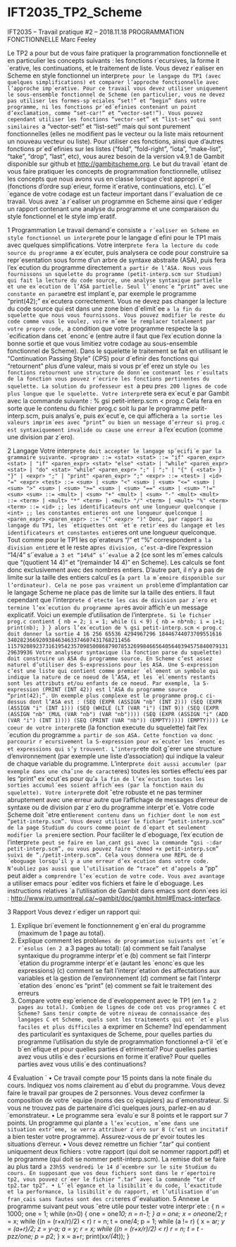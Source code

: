 # IFT2035_TP2_Scheme

IFT2035 – Travail pratique #2 – 2018.11.18
PROGRAMMATION FONCTIONNELLE
Marc Feeley

Le TP2 a pour but de vous faire pratiquer la programmation fonctionnelle et en particulier les concepts
suivants : les fonctions r´ecursives, la forme it´erative, les continuations, et le traitement de liste. Vous devez
r´ealiser en Scheme en style fonctionnel un interpr`ete pour le langage du TP1 (avec quelques simplifications)
et comparer l’approche fonctionnelle avec l’approche imp´erative.
Pour ce travail vous devez utiliser uniquement le sous-ensemble fonctionnel de Scheme (en particulier,
vous ne devez pas utiliser les formes-sp´eciales “set!” et “begin” dans votre programme, ni les fonctions
pr´ed´efinies contenant un point d’exclamation, comme “set-car!” et “vector-set!”). Vous pouvez
cependant utiliser les fonctions “vector-set” et “list-set” qui sont similaires `a “vector-set!” et
“list-set!” mais qui sont purement fonctionnelles (elles ne modifient pas le vecteur ou la liste mais
retournent un nouveau vecteur ou liste). Pour utiliser ces fonctions, ainsi que d’autres fonctions pr´ed´efinies
sur les listes (“fold”, “fold-right”, “iota”, “make-list”, “take”, “drop”, “last”, etc), vous aurez
besoin de la version v4.9.1 de Gambit disponible sur github et http://gambitscheme.org.
Le but du travail ´etant de vous faire pratiquer les concepts de programmation fonctionnelle, utilisez les
concepts que nous avons vus en classe lorsque c’est appropri´e (fonctions d’ordre sup´erieur, forme it´erative,
continuations, etc). L’´el´egance de votre codage est un facteur important dans l’´evaluation de ce travail.
Vous avez `a r´ealiser un programme en Scheme ainsi que r´ediger un rapport contenant une analyse du
programme et une comparaison du style fonctionnel et le style imp´eratif.

1 Programmation
Le travail demand´e consiste `a r´ealiser en Scheme en style fonctionnel un interpr`ete pour le langage d´efini
pour le TP1 mais avec quelques simplifications. Votre interpr`ete fera la lecture du code source du programme `a ex´ecuter, puis analysera ce code pour construire sa repr´esentation sous forme d’un arbre de
syntaxe abstraite (ASA), puis fera l’ex´ecution du programme directement `a partir de l’ASA.
Nous vous fournissons un squelette du programme (petit-interp.scm sur Studium) qui fait la lecture du code source, une analyse syntaxique partielle et une ex´ecution de l’ASA partielle. Seul l’´enonc´e
“print” avec une constante en param`etre est implant´e, par exemple le programme “print(42);” ex´ecutera
correctement.
Vous ne devez pas changer la lecture du code source qui est dans une zone bien d´elimit´ee `a la fin
du squelette que nous vous fournissons. Vous pouvez modifier le reste du code comme vous le voulez,
voire mˆeme le remplacer totalement par votre propre code, `a condition que votre programme respecte la
sp´ecification dans cet ´enonc´e (entre autre il faut que l’ex´ecution donne la bonne sortie et que vous limitiez
votre codage au sous-ensemble fonctionnel de Scheme). Dans le squelette le traitement se fait en utilisant
le “Continuation Passing Style” (CPS) pour d´efinir des fonctions qui “retournent” plus d’une valeur, mais
si vous pr´ef´erez un style o`u les fonctions retournent une structure de donn´ee contenant les r´esultats de la
fonction vous pouvez r´ecrire les fonctions pertinentes du squelette. La solution du professeur est `a peu
pr`es 200 lignes de code plus longue que le squelette.
Votre interpr`ete sera ex´ecut´e par Gambit avec la commande suivante :
% gsi petit-interp.scm < prog.c
Cela fera en sorte que le contenu du fichier prog.c soit lu par le programme petit-interp.scm, puis
analys´e, puis ex´ecut´e, ce qui affichera `a la sortie les valeurs imprim´ees avec “print” ou bien un message
d’erreur si prog.c est syntaxiquement invalide ou cause une erreur `a l’ex´ecution (comme une division par
z´ero).

2 Langage
Votre interpr`ete doit accepter le langage sp´ecifi´e par la grammaire suivante.
<program> ::= <stat>
<stat> ::= "if" <paren_expr> <stat>
| "if" <paren_expr> <stat> "else" <stat>
| "while" <paren_expr> <stat>
| "do" <stat> "while" <paren_expr> ";"
| ";"
| "{" { <stat> } "}"
| <expr> ";"
| "print" <paren_expr> ";"
<expr> ::= <test>
| <id> "=" <expr>
<test> ::= <sum>
| <sum> "<" <sum>
| <sum> "<=" <sum>
| <sum> ">" <sum>
| <sum> ">=" <sum>
| <sum> "==" <sum>
| <sum> "!=" <sum>
<sum> ::= <mult>
| <sum> "+" <mult>
| <sum> "-" <mult>
<mult> ::= <term>
| <mult> "*" <term>
| <mult> "/" <term>
| <mult> "%" <term>
<term> ::= <id> ;; les identificateurs ont une longueur quelconque
| <int> ;; les constantes entieres ont une longueur quelconque
| <paren_expr>
<paren_expr> ::= "(" <expr> ")"
Donc, par rapport au langage du TP1, les ´etiquettes ont ´et´e retir´ees du langage et les identificateurs
et constantes enti`eres ont une longueur quelconque.
Tout comme pour le TP1 les op´erateurs “/” et “%” correspondent `a la division enti`ere et le reste apr`es
division, c’est-`a-dire l’expression “14/4” s’´evalue `a 3 et “14%4” s’´evalue `a 2 (ce sont les mˆemes calculs que
“(quotient 14 4)” et “(remainder 14 4)” en Scheme). Les calculs se font donc exclusivement avec des
nombres entiers. D’autre part, il n’y a pas de limite sur la taille des entiers calcul´es (`a part la m´emoire
disponible sur l’ordinateur). Cela ne pose pas vraiment un probl`eme d’implantation car le langage Scheme
ne place pas de limite sur la taille des entiers. Il faut cependant que l’interpr`ete d´etecte les cas de division
par z´ero et termine l’ex´ecution du programme apr`es avoir affich´e un message explicatif.
Voici un exemple d’utilisation de l’interpr`ete. Si le fichier prog.c contient
{
  nb = 2;
  i = 1;
  while (i < 9) {
  nb = nb*nb;
  i = i+1;
  print(nb);
  }
}
alors l’ex´ecution de
% gsi petit-interp.scm < prog.c
doit donner la sortie
4
16
256
65536
4294967296
18446744073709551616
340282366920938463463374607431768211456
115792089237316195423570985008687907853269984665640564039457584007913129639936
Votre analyseur syntaxique (la fonction parse du squelette) doit construire un ASA du programme
source. En Scheme c’est assez naturel d’utiliser des S-expressions pour les ASA. Une S-expression c’est
une liste qui contient comme premier ´el´ement un symbole qui indique la nature de ce noeud de l’ASA,
et les ´el´ements restants sont les attributs et/ou enfants de ce noeud. Par exemple, la S-expression
(PRINT (INT 42)) est l’ASA du programme source “print(42);”. Un exemple plus complexe est le
programme prog.c ci-dessus dont l’ASA est :
(SEQ (EXPR (ASSIGN "nb" (INT 2)))
(SEQ (EXPR (ASSIGN "i" (INT 1)))
(SEQ (WHILE (LT (VAR "i") (INT 9))
(SEQ (EXPR (ASSIGN "nb" (MUL (VAR "nb") (VAR "nb"))))
(SEQ (EXPR (ASSIGN "i" (ADD (VAR "i") (INT 1))))
(SEQ (PRINT (VAR "nb"))
(EMPTY)))))
(EMPTY))))
Le coeur de votre interpr`ete (la fonction execute du squelette) fait l’ex´ecution du programme `a partir
de son ASA. Cette fonction va donc parcourir r´ecursivement la S-expression pour ex´ecuter les ´enonc´es et
expressions qui s’y trouvent. L’interpr`ete doit gˆerer une structure d’environnement (par exemple une liste
d’association) qui indique la valeur de chaque variable du programme. L’interpr`ete doit aussi accumuler
(par exemple dans une chaˆıne de caract`eres) toutes les sorties effectu´ees par les “print” ex´ecut´es pour
qu’`a la fin de l’ex´ecution toutes les sorties accumul´ees soient affich´ees (par la fonction main du squelette).
Votre interpr`ete doit ˆetre robuste et ne pas terminer abruptement avec une erreur autre que l’affichage
de messages d’erreur de syntaxe ou de division par z´ero du programme interpr´et´e.
Votre code Scheme doit ˆetre enti`erement contenu dans un fichier dont le nom est “petit-interp.scm”.
Vous devez utiliser le fichier “petit-interp.scm” de la page Studium du cours comme point de d´epart
et seulement modifier la premi`ere section. Pour faciliter le d´eboguage, l’ex´ecution de l’interpr`ete peut se
faire en lan¸cant gsi avec la commande “gsi -:dar petit-interp.scm”, ou vous pouvez faire “chmod
+x petit-interp.scm” suivi de “./petit-interp.scm”. Cela vous donnera une REPL de d´eboguage
lorsqu’il y a une erreur d’ex´ecution dans votre code. N’oubliez pas aussi que l’utilisation de “trace” et
d’appels `a “pp” peut aider `a comprendre l’ex´ecution de votre code. Vous avez avantage `a utiliser emacs
pour ´editer vos fichiers et faire le d´eboguage. Les instructions relatives `a l’utilisation de Gambit dans
emacs sont donn´ees ici : http://www.iro.umontreal.ca/~gambit/doc/gambit.html#Emacs-interface.

3 Rapport
Vous devez r´ediger un rapport qui:
1. Explique bri`evement le fonctionnement g´en´eral du programme (maximum de 1 page au total).
2. Explique comment les probl`emes de programmation suivants ont ´et´e r´esolus (en 2 `a 3 pages au total):
(a) comment se fait l’analyse syntaxique du programme interpr´et´e
(b) comment se fait l’interpr´etation du programme interpr´et´e (autant les ´enonc´es que les expressions)
(c) comment se fait l’interpr´etation des affectations aux variables et la gestion de l’environnement
(d) comment se fait l’interpr´etation des ´enonc´es “print”
(e) comment se fait le traitement des erreurs
3. Compare votre exp´erience de d´eveloppement avec le TP1 (en 1 `a 2 pages au total). Combien de lignes
de code ont vos programmes C et Scheme? Sans tenir compte de votre niveau de connaissance des
langages C et Scheme, quels sont les traitements qui ont ´et´e plus faciles et plus difficiles `a exprimer
en Scheme? Ind´ependamment des particularit´es syntaxiques de Scheme, pour quelles parties du
programme l’utilisation du style de programmation fonctionnel a-t’il ´et´e b´en´efique et pour quelles
parties d´etrimental? Pour quelles parties avez vous utilis´e des r´ecursions en forme it´erative? Pour
quelles parties avez vous utilis´e des continuations?

4 Evaluation ´
• Ce travail compte pour 15 points dans la note finale du cours. Indiquez vos noms clairement au
d´ebut du programme. Vous devez faire le travail par groupes de 2 personnes. Vous devez
confirmer la composition de votre ´equipe (noms des co´equipiers) au d´emonstrateur. Si
vous ne trouvez pas de partenaire d’ici quelques jours, parlez-en au d´emonstrateur.
• Le programme sera ´evalu´e sur 8 points et le rapport sur 7 points. Un programme qui plante `a
l’ex´ecution, mˆeme dans une situation extrˆeme, se verra attribuer z´ero sur 8 (c’est un incitatif `a bien
tester votre programme). Assurez-vous de pr´evoir toutes les situations d’erreur.
• Vous devez remettre un fichier “.tar” qui contient uniquement deux fichiers : votre rapport (qui doit
se nommer rapport.pdf) et le programme (qui doit se nommer petit-interp.scm). La remise doit
se faire au plus tard `a 23h55 vendredi le 14 d´ecembre sur le site Studium du cours. En supposant que
vos deux fichiers sont dans le r´epertoire tp2, vous pouvez cr´eer le fichier “.tar” avec la commande
“tar cf tp2.tar tp2”.
• L’´el´egance et la lisibilit´e du code, l’exactitude et la performance, la lisibilit´e du rapport, et l’utilisation
d’un fran¸cais sans fautes sont des crit`eres d’´evaluation.
5 Annexe
Le programme suivant peut vous ˆetre utile pour tester votre interpr`ete :
{
  n = 1000;
  one = 1;
  while (n>0) { one = one*10; n = n-1; }
  a = one;
  x = one*one/2;
  r = x; while ((n = (r+x/r)/2) < r) r = n;
  t = one/4;
  p = 1;
  while (a != r) {
  x = a*r;
  y = (a+r)/2;
  z = y-a;
  a = y;
  r = x; while ((n = (r+x/r)/2) < r) r = n;
  t = t - p*z*z/one;
  p = p*2;
  }
  x = a+r;
  print(x*x/(4*t));
}

